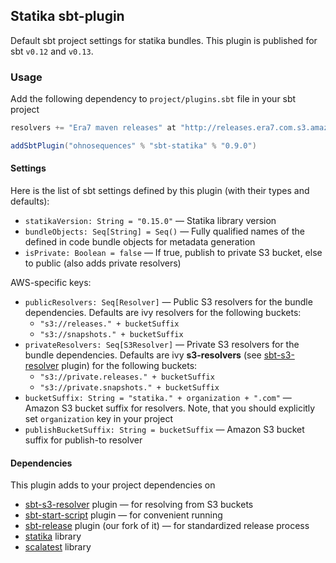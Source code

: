 ## Statika sbt-plugin

Default sbt project settings for statika bundles. This plugin is published for sbt `v0.12` and `v0.13`.

### Usage

Add the following dependency to `project/plugins.sbt` file in your sbt project

```scala
resolvers += "Era7 maven releases" at "http://releases.era7.com.s3.amazonaws.com"

addSbtPlugin("ohnosequences" % "sbt-statika" % "0.9.0")
```

#### Settings

Here is the list of sbt settings defined by this plugin (with their types and defaults):

* `statikaVersion: String = "0.15.0"` — Statika library version
* `bundleObjects: Seq[String] = Seq()` — Fully qualified names of the defined in code bundle objects for metadata generation
* `isPrivate: Boolean = false` — If true, publish to private S3 bucket, else to public (also adds private resolvers)

AWS-specific keys:

* `publicResolvers: Seq[Resolver]` — Public S3 resolvers for the bundle dependencies. Defaults are ivy resolvers for the following buckets: 
  + `"s3://releases." + bucketSuffix`
  + `"s3://snapshots." + bucketSuffix`
* `privateResolvers: Seq[S3Resolver]` — Private S3 resolvers for the bundle dependencies. Defaults are ivy **s3-resolvers** (see [sbt-s3-resolver](https://github.com/ohnosequences/sbt-s3-resolver) plugin) for the following buckets: 
  + `"s3://private.releases." + bucketSuffix`
  + `"s3://private.snapshots." + bucketSuffix`
* `bucketSuffix: String = "statika." + organization + ".com"` — Amazon S3 bucket suffix for resolvers. Note, that you should explicitly set `organization` key in your project
* `publishBucketSuffix: String = bucketSuffix` — Amazon S3 bucket suffix for publish-to resolver


#### Dependencies

This plugin adds to your project dependencies on

* [sbt-s3-resolver](https://github.com/ohnosequences/sbt-s3-resolver) plugin — for resolving from S3 buckets
* [sbt-start-script](https://github.com/sbt/sbt-start-script) plugin — for convenient running
* [sbt-release](https://github.com/ohnosequences/sbt-release) plugin (our fork of it) — for standardized release process
* [statika](https://github.com/ohnosequences/statika) library
* [scalatest](https://github.com/scalatest/scalatest) library
